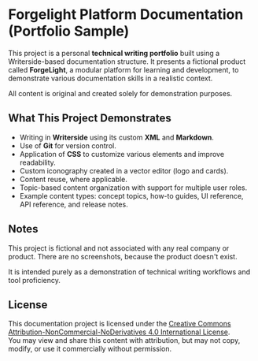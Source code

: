 # Forgelight Platform Documentation (Portfolio Sample)

This project is a personal **technical writing portfolio** built using a Writerside-based documentation structure.
It presents a fictional product called **ForgeLight**, a modular platform for learning and development,
to demonstrate various documentation skills in a realistic context.

All content is original and created solely for demonstration purposes.

## What This Project Demonstrates

- Writing in **Writerside** using its custom **XML** and **Markdown**.
- Use of **Git** for version control.
- Application of **CSS** to customize various elements and improve readability.
- Custom iconography created in a vector editor (logo and cards).
- Content reuse, where applicable.
- Topic-based content organization with support for multiple user roles.
- Example content types: concept topics, how-to guides, UI reference, API reference, and release notes.

## Notes

This project is fictional and not associated with any real company or product.
There are no screenshots, because the product doesn't exist.

It is intended purely as a demonstration of technical writing workflows and tool proficiency.

## License

This documentation project is licensed under the [Creative Commons Attribution-NonCommercial-NoDerivatives 4.0 International License](https://creativecommons.org/licenses/by-nc-nd/4.0/).  
You may view and share this content with attribution, but may not copy, modify, or use it commercially without permission.
